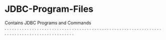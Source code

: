 # JDBC-Program-Files
Contains JDBC Programs and Commands      
                          . . . . . . . . . . . . .
                           . . . . . . . . . . . .
                            . . . . . . . . . . .
                             . . . . . . . . . .
                              . . . . . . . . .
                               . . . . . . . .
                                . . . . . . .
                                 . . . . . .
                                  . . . . .
                                   . . . .
                                    . . .
                                     . .
                                      .
